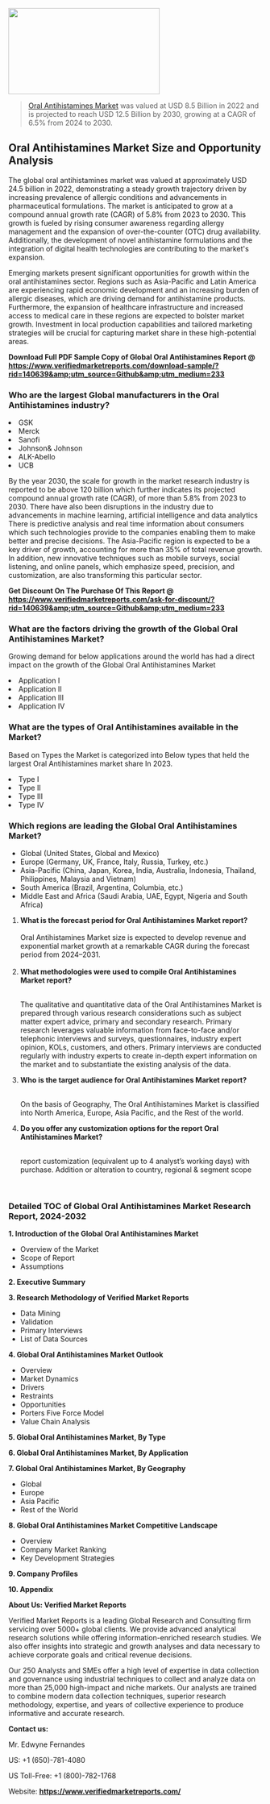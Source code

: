<img src="https://ffe5etoiles.com/wp-content/uploads/2024/12/MST1-300x171.png" alt="" width="300" height="171" class="alignnone size-medium wp-image-20088" /><blockquote><p><p><a href="https://www.verifiedmarketreports.com/download-sample/?rid=140639&utm_source=Github&utm_medium=233" target="_blank">Oral Antihistamines Market</a> was valued at USD 8.5 Billion in 2022 and is projected to reach USD 12.5 Billion by 2030, growing at a CAGR of 6.5% from 2024 to 2030.</p></blockquote><p><h2>Oral Antihistamines Market Size and Opportunity Analysis</h2> <p>The global oral antihistamines market was valued at approximately USD 24.5 billion in 2022, demonstrating a steady growth trajectory driven by increasing prevalence of allergic conditions and advancements in pharmaceutical formulations. The market is anticipated to grow at a compound annual growth rate (CAGR) of 5.8% from 2023 to 2030. This growth is fueled by rising consumer awareness regarding allergy management and the expansion of over-the-counter (OTC) drug availability. Additionally, the development of novel antihistamine formulations and the integration of digital health technologies are contributing to the market's expansion.</p> <p>Emerging markets present significant opportunities for growth within the oral antihistamines sector. Regions such as Asia-Pacific and Latin America are experiencing rapid economic development and an increasing burden of allergic diseases, which are driving demand for antihistamine products. Furthermore, the expansion of healthcare infrastructure and increased access to medical care in these regions are expected to bolster market growth. Investment in local production capabilities and tailored marketing strategies will be crucial for capturing market share in these high-potential areas.</p> </p><p class=""><strong>Download Full PDF Sample Copy of Global Oral Antihistamines Report @ <a href="https://www.verifiedmarketreports.com/download-sample/?rid=140639&amp;utm_source=Github&amp;utm_medium=233" target="_blank">https://www.verifiedmarketreports.com/download-sample/?rid=140639&amp;utm_source=Github&amp;utm_medium=233</a></strong></p><h3 id="" class="">Who are the largest Global manufacturers in the Oral Antihistamines industry?</h3><p><li>GSK</li><li> Merck</li><li> Sanofi</li><li> Johnson& Johnson</li><li> ALK-Abello</li><li> UCB</li></p><div class=""><div class="" dir="" data-message-author-role="" data-message-id="" data-message-model-slug=""><div class=""><div class=""><div class=""><div class="" dir="" data-message-author-role="" data-message-id="" data-message-model-slug=""><div class=""><div class=""><p>By the year 2030, the scale for growth in the market research industry is reported to be above 120 billion which further indicates its projected compound annual growth rate (CAGR), of more than 5.8% from 2023 to 2030. There have also been disruptions in the industry due to advancements in machine learning, artificial intelligence and data analytics There is predictive analysis and real time information about consumers which such technologies provide to the companies enabling them to make better and precise decisions. The Asia-Pacific region is expected to be a key driver of growth, accounting for more than 35% of total revenue growth. In addition, new innovative techniques such as mobile surveys, social listening, and online panels, which emphasize speed, precision, and customization, are also transforming this particular sector.</p><p><strong>Get Discount On The Purchase Of This Report @&nbsp; <a href="https://www.verifiedmarketreports.com/ask-for-discount/?rid=140639&amp;utm_source=Github&amp;utm_medium=233" target="_blank">https://www.verifiedmarketreports.com/ask-for-discount/?rid=140639&amp;utm_source=Github&amp;utm_medium=233</a></strong></p></div></div></div></div></div></div></div></div><h3 id="" class="">What are the factors driving the growth of the Global Oral Antihistamines Market?</h3><p id="" class="">Growing demand for below applications around the world has had a direct impact on the growth of the Global Oral Antihistamines Market</p><p id="" class=""><li>Application I</li><li> Application II</li><li> Application III</li><li> Application IV</li></p><h3 id="" class="">What are the types of Oral Antihistamines available in the Market?</h3><p id="" class="">Based on Types the Market is categorized into Below types that held the largest Oral Antihistamines market share In 2023.</p><p id="" class=""><li>Type I</li><li> Type II</li><li> Type III</li><li> Type IV</li></p><h3 id="" class="">Which regions are leading the Global Oral Antihistamines Market?</h3><ul><li>Global (United States, Global and Mexico)</li><li>Europe (Germany, UK, France, Italy, Russia, Turkey, etc.)</li><li>Asia-Pacific (China, Japan, Korea, India, Australia, Indonesia, Thailand, Philippines, Malaysia and Vietnam)</li><li>South America (Brazil, Argentina, Columbia, etc.)</li><li>Middle East and Africa (Saudi Arabia, UAE, Egypt, Nigeria and South Africa)</li></ul><p><ol><li><strong>What is the forecast period for Oral Antihistamines Market report?<br /></strong><br /><span data-sheets-root="1" data-sheets-value="{&quot;1&quot;:2,&quot;2&quot;:&quot;XXXX size is expected to develop revenue and exponential market growth at a remarkable CAGR during the forecast period from 2024&ndash;2030.&quot;}" data-sheets-userformat="{&quot;2&quot;:12674,&quot;4&quot;:{&quot;1&quot;:2,&quot;2&quot;:16776960},&quot;10&quot;:2,&quot;11&quot;:0,&quot;15&quot;:&quot;Arial&quot;,&quot;16&quot;:12}">Oral Antihistamines Market size is expected to develop revenue and exponential market growth at a remarkable CAGR during the forecast period from 2024&ndash;2031.</span><br /><br /></li><li><strong>What methodologies were used to compile Oral Antihistamines Market report?<br /><br /></strong><p>The qualitative and quantitative data of the&nbsp;Oral Antihistamines Market is prepared through various research considerations such as subject matter expert advice, primary and secondary research. Primary research leverages valuable information from face-to-face and/or telephonic interviews and surveys, questionnaires, industry expert opinion, KOLs, customers, and others. Primary interviews are conducted regularly with industry experts to create in-depth expert information on the market and to substantiate the existing analysis of the data.&nbsp;</p></li><li><strong>Who is the target audience for Oral Antihistamines Market report?<br /><br /></strong><p>On the basis of Geography, The&nbsp;Oral Antihistamines Market is classified into North America, Europe, Asia Pacific, and the Rest of the world.</p></li><li><strong>Do you offer any customization options for the report Oral Antihistamines Market?<br /><br /></strong><p>report customization (equivalent up to 4 analyst&rsquo;s working days) with purchase. Addition or alteration to country, regional &amp; segment scope</p><p>&nbsp;</p></li></ol></p><h3 id="" class="">Detailed TOC of Global Oral Antihistamines Market Research Report, 2024-2032</h3><p id="" class=""><strong>1. Introduction of the Global Oral Antihistamines Market</strong></p><ul><li>Overview of the Market</li><li>Scope of Report</li><li>Assumptions</li></ul><p id="" class=""><strong>2. Executive Summary</strong></p><p id="" class=""><strong>3. Research Methodology of&nbsp;Verified Market Reports</strong></p><ul><li>Data Mining</li><li>Validation</li><li>Primary Interviews</li><li>List of Data Sources</li></ul><p id="" class=""><strong>4. Global Oral Antihistamines Market Outlook</strong></p><ul><li>Overview</li><li>Market Dynamics</li><li>Drivers</li><li>Restraints</li><li>Opportunities</li><li>Porters Five Force Model</li><li>Value Chain Analysis</li></ul><p id="" class=""><strong>5. Global Oral Antihistamines Market, By&nbsp;Type</strong></p><p id="" class=""><strong>6. Global Oral Antihistamines Market, By Application</strong></p><p id="" class=""><strong>7. Global Oral Antihistamines Market, By Geography</strong></p><ul><li>Global</li><li>Europe</li><li>Asia Pacific</li><li>Rest of the World</li></ul><p id="" class=""><strong>8. Global Oral Antihistamines Market Competitive Landscape</strong></p><ul><li>Overview</li><li>Company Market Ranking</li><li>Key Development Strategies</li></ul><p id="" class=""><strong>9. Company Profiles</strong></p><p id="" class=""><strong>10. Appendix</strong></p><p id="" class=""><strong>About Us: Verified Market Reports</strong></p><p id="" class="">Verified Market Reports is a leading Global Research and Consulting firm servicing over 5000+ global clients. We provide advanced analytical research solutions while offering information-enriched research studies. We also offer insights into strategic and growth analyses and data necessary to achieve corporate goals and critical revenue decisions.</p><p id="" class="">Our 250 Analysts and SMEs offer a high level of expertise in data collection and governance using industrial techniques to collect and analyze data on more than 25,000 high-impact and niche markets. Our analysts are trained to combine modern data collection techniques, superior research methodology, expertise, and years of collective experience to produce informative and accurate research.</p><p id="" class=""><strong>Contact us:</strong></p><p id="" class="">Mr. Edwyne Fernandes</p><p id="" class="">US: +1 (650)-781-4080</p><p id="" class="">US Toll-Free: +1 (800)-782-1768</p><p id="" class="">Website: <a target="" data-test-app-aware-link=""><strong>https://www.verifiedmarketreports.com/</strong></a></p>
